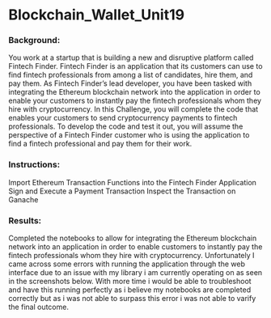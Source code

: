 # Blockchain_Wallet_Unit19

### Background:

You work at a startup that is building a new and disruptive platform called Fintech Finder. Fintech Finder is an application that its customers can use to find fintech professionals from among a list of candidates, hire them, and pay them. As Fintech Finder’s lead developer, you have been tasked with integrating the Ethereum blockchain network into the application in order to enable your customers to instantly pay the fintech professionals whom they hire with cryptocurrency. In this Challenge, you will complete the code that enables your customers to send cryptocurrency payments to fintech professionals. To develop the code and test it out, you will assume the perspective of a Fintech Finder customer who is using the application to find a fintech professional and pay them for their work.

### Instructions:

Import Ethereum Transaction Functions into the Fintech Finder Application
Sign and Execute a Payment Transaction
Inspect the Transaction on Ganache

### Results:

Completed the notebooks to allow for integrating the Ethereum blockchain network into an application in order to enable customers to instantly pay the fintech professionals whom they hire with cryptocurrency. Unfortunately I came across some errors with running the application through the web interface due to an issue with my library i am currently operating on as seen in the screenshots below. With more time i would be able to troubleshoot and have this running perfectly as i believe my notebooks are completed correctly but as i was not able to surpass this error i was not able to varify the final outcome. 
